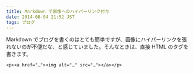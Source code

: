 ```yaml
---
title: Markdown で画像へのハイパーリンク付与
date: 2014-08-04 21:52 JST
tags: ブログ
---
```


Markdown でブログを書くのはとても簡単ですが、画像にハイパーリンクを張れないのが不便だな、と感じていました。そんなときは、直接 HTML のタグを書きます。

```
<p><a href="…"><img alt="…" src="…"></a></p>
```



